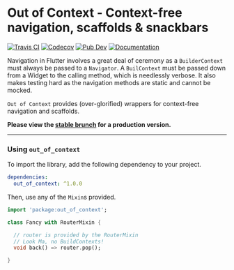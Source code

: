 # Out of Context - Context-free navigation, scaffolds & snackbars

[![Travis CI](https://img.shields.io/travis/forus-labs/flint/master?logo=travis)](https://travis-ci.com/forus-labs/cauldron)
[![Codecov](https://codecov.io/gh/forus-labs/cauldron/branch/master/graph/badge.svg)](https://codecov.io/gh/forus-labs/cauldron)
[![Pub Dev](https://img.shields.io/pub/v/out_of_context)](https://pub.dev/packages/cauldron)
[![Documentation](https://img.shields.io/badge/documentation-1.0.5-brightgreen.svg)](https://pub.dev/documentation/out_of_context/latest/)

Navigation in Flutter involves a great deal of ceremony as a `BuilderContext` must always be passed to a `Navigator`.
A `BuilContext` must be passed down from a Widget to the calling method, which is needlessly verbose. It also makes testing
hard as the navigation methods are static and cannot be mocked.

`Out of Context` provides (over-glorified) wrappers for context-free navigation and scaffolds.

**Please view the [stable brunch](https://github.com/forus-labs/cauldron/tree/stable/out_of_context/) for a production version.**

***
### Using `out_of_context`

To import the library, add the following dependency to your project.

```yaml
dependencies:
  out_of_context: ^1.0.0
```

Then, use any of the `Mixin`s provided.
```dart
import 'package:out_of_context';

class Fancy with RouterMixin {

  // router is provided by the RouterMixin
  // Look Ma, no BuildContexts!
  void back() => router.pop();

}
```

